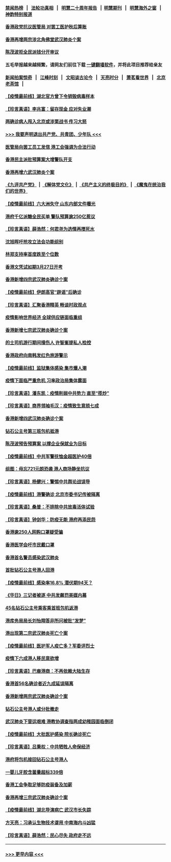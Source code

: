 #### [禁闻热榜](热点新闻.md?=0)  &nbsp;&nbsp;|&nbsp;&nbsp; [法轮功真相](https://github.com/gfw-breaker/truth/blob/master/README.md?=0) &nbsp;&nbsp;|&nbsp;&nbsp; [明慧二十周年报告](https://github.com/gfw-breaker/mh-reports/blob/master/README.md?=0) &nbsp;&nbsp;|&nbsp;&nbsp;[明慧期刊](https://github.com/gfw-breaker/mh-qikan) &nbsp;&nbsp;|&nbsp;&nbsp; [明慧海外之窗](https://github.com/gfw-breaker/mh-news/blob/master/README.md?=0) &nbsp;&nbsp;|&nbsp;&nbsp; [神韵特别报道](https://github.com/gfw-breaker/mh-news/blob/master/shenyun.md?=0)
#### [香港政党抗议医管局 对罢工医护秋后算账](../pages/nsc415/n11901746.md?t=02282331) 
#### [香港再增两宗涉北角佛堂武汉肺炎个案](../pages/nsc415/n11901737.md?t=02282331) 
#### [陈茂波拒全民派钱分开审议](../pages/nsc415/n11901672.md?t=02282331) 
#### 五毛举报越来越频繁，请网友们前往下载 [一键翻墙软件](https://github.com/gfw-breaker/ssr-accounts)，并将此项目推荐给亲友
#### [新闻拍案惊奇](https://github.com/gfw-breaker/banned-news/blob/master/pages/link4.md) &nbsp;&nbsp;|&nbsp;&nbsp; [江峰时刻](https://github.com/gfw-breaker/banned-news/blob/master/pages/link4.md) &nbsp;&nbsp;|&nbsp;&nbsp; [文昭谈古论今](https://github.com/gfw-breaker/banned-news/blob/master/pages/link4.md) &nbsp;&nbsp;|&nbsp;&nbsp; [天亮时分](https://github.com/gfw-breaker/banned-news/blob/master/pages/link4.md) &nbsp;&nbsp;|&nbsp;&nbsp; [萧茗看世界](https://github.com/gfw-breaker/banned-news/blob/master/pages/link4.md) &nbsp;&nbsp;|&nbsp;&nbsp; [北京老茶馆](https://github.com/gfw-breaker/banned-news/blob/master/pages/link4.md) &nbsp;&nbsp;|&nbsp;&nbsp; 
#### [【疫情最前线】湖北官方曾下令销毁病毒样本](../pages/nsc415/n11901518.md?t=02282331) 
#### [【珍言真语】李兆富：留存现金 应对失业潮](../pages/nsc415/n11901448.md?t=02282331) 
#### [两确诊病人闯入北京或涉栗战书 传习大怒](../pages/nsc415/n11901180.md?t=02282331) 
#### [>>> 我要声明退出共产党、共青团、少年队 <<<](https://github.com/begood0513/goodnews/blob/master/quit/letter.md) 
#### [医管局向罢工员工发信 港工会强调为合法行动](../pages/nsc415/n11898870.md?t=02282331) 
#### [香港民主派批预算案大增警队开支](../pages/nsc415/n11898813.md?t=02282331) 
#### [香港再增六武汉肺炎个案](../pages/nsc415/n11898843.md?t=02282331) 
#### [《九评共产党》](https://github.com/begood0513/9ping.md/blob/master/README.md) &nbsp;|&nbsp; [《解体党文化》](../../../../jtdwh.md/blob/master/README.md)  &nbsp;|&nbsp; [《共产主义的终极目的》](../../../../gczydzjmd.md/blob/master/README.md) &nbsp;|&nbsp; [《魔鬼在统治我们的世界》](../../../../mgztzwmdsj.md/blob/master/README.md) 
#### [【疫情最前线】六大洲失守 山东内部文件曝光](../pages/nsc415/n11898455.md?t=02282331) 
#### [港府千亿派糖全民买单 警队预算逾250亿惹议](../pages/nsc415/n11898608.md?t=02282331) 
#### [【珍言真语】薛浩然：何君尧为选情再搅死水](../pages/nsc415/n11898269.md?t=02282331) 
#### [沈旭晖吁抢攻立法会功能组别](../pages/nsc415/n11896084.md?t=02282331) 
#### [林郑支持率首度跌至个位数](../pages/nsc415/n11896058.md?t=02282331) 
#### [香港文凭试如期3月27日开考](../pages/nsc415/n11896055.md?t=02282331) 
#### [香港新增四宗武汉肺炎确诊个案](../pages/nsc415/n11896040.md?t=02282331) 
#### [【疫情最前线】伊朗高官“辟谣”后确诊](../pages/nsc415/n11895902.md?t=02282331) 
#### [【珍言真语】汇聚香港精英 畅谈时政观点](../pages/nsc415/n11895733.md?t=02282331) 
#### [疫情影响世界经济 全球供应链面临重组](../pages/nsc415/n11895634.md?t=02282331) 
#### [香港新增七宗武汉肺炎确诊个案](../pages/nsc415/n11893498.md?t=02282331) 
#### [的士司机游行期间撞伤人 许智峯提私人检控](../pages/nsc415/n11893483.md?t=02282331) 
#### [香港政府向南韩发红色旅游警示](../pages/nsc415/n11893398.md?t=02282331) 
#### [【疫情最前线】监狱集体感染 集市爆人潮](../pages/nsc415/n11893181.md?t=02282331) 
#### [疫情下面临严重危机  习率政治局集体露面](../pages/nsc415/n11893305.md?t=02282331) 
#### [【珍言真语】潘东凯：疫情削弱中共势力 直至“揽炒”](../pages/nsc415/n11892866.md?t=02282331) 
#### [【珍言真语】商界领袖毛汉：疫情致生意损七成](../pages/nsc415/n11890348.md?t=02282331) 
#### [香港新增四武汉肺炎确诊个案](../pages/nsc415/n11890610.md?t=02282331) 
#### [钻石公主号第三班包机抵港](../pages/nsc415/n11890645.md?t=02282331) 
#### [陈茂波预告预算案 以撑企业保就业为目标](../pages/nsc415/n11890574.md?t=02282331) 
#### [【疫情最前线】中共军警抚恤金超医护40倍](../pages/nsc415/n11890458.md?t=02282331) 
#### [组图：毋忘721元朗恐袭 港人商场静坐抗议](../pages/nsc415/n11876882.md?t=02282331) 
#### [【珍言真语】杨健兴：警惕中共舆论战误导](../pages/nsc415/n11888131.md?t=02282331) 
#### [【疫情最前线】港警确诊 北京市委书记传被隔离](../pages/nsc415/n11886872.md?t=02282331) 
#### [【珍言真语】桑普：不排除中共放毒活体试验](../pages/nsc415/n11886832.md?t=02282331) 
#### [【珍言真语】钟剑华：防疫无能 港府再添民怨](../pages/nsc415/n11884504.md?t=02282331) 
#### [香港逾250人网购口罩疑受骗](../pages/nsc415/n11884388.md?t=02282331) 
#### [香港医学会吁市民戴口罩](../pages/nsc415/n11884367.md?t=02282331) 
#### [香港首名警员感染武汉肺炎](../pages/nsc415/n11884357.md?t=02282331) 
#### [首批钻石公主号港人回港](../pages/nsc415/n11884333.md?t=02282331) 
#### [【疫情最前线】感染率16.8% 潜伏期94天？](../pages/nsc415/n11884256.md?t=02282331) 
#### [《华日》三记者被逐 中共发飙罚美媒内幕](../pages/nsc415/n11884184.md?t=02282331) 
#### [45名钻石公主号乘客乘首班包机返港](../pages/nsc415/n11881770.md?t=02282331) 
#### [港库务局局长刘怡翔答非所问被批“发梦”](../pages/nsc415/n11881752.md?t=02282331) 
#### [港出现第二宗武汉肺炎死亡个案](../pages/nsc415/n11881736.md?t=02282331) 
#### [【疫情最前线】医护军人疫亡多？军委评烈士](../pages/nsc415/n11881655.md?t=02282331) 
#### [疫情下六成港人移民意欲增](../pages/nsc415/n11881699.md?t=02282331) 
#### [【珍言真语】巴裔港商：不再依赖大陆生存](../pages/nsc415/n11881126.md?t=02282331) 
#### [香港首56名确诊者近九成延误隔离](../pages/nsc415/n11879079.md?t=02282331) 
#### [香港新增两宗武汉肺炎确诊个案](../pages/nsc415/n11879064.md?t=02282331) 
#### [钻石公主号港人或分批撤走](../pages/nsc415/n11879029.md?t=02282331) 
#### [武汉肺炎下营运艰难 港教协调查指两成幼稚园面临倒闭](../pages/nsc415/n11878989.md?t=02282331) 
#### [【疫情最前线】大批医护感染 院长确诊死亡](../pages/nsc415/n11878595.md?t=02282331) 
#### [【珍言真语】吕秉权：中共牺牲人命保经济](../pages/nsc415/n11878390.md?t=02282331) 
#### [港府将包机接回钻石公主号港人](../pages/nsc415/n11876352.md?t=02282331) 
#### [一婴儿牙胶含菌量超标339倍](../pages/nsc415/n11876336.md?t=02282331) 
#### [香港工会争取足够防疫装备及加薪](../pages/nsc415/n11876313.md?t=02282331) 
#### [香港再增三宗武汉肺炎确诊个案](../pages/nsc415/n11876297.md?t=02282331) 
#### [【疫情最前线】湖北导演病亡 武汉市长失踪](../pages/nsc415/n11876272.md?t=02282331) 
#### [方天亮：习承认生物技术谬用 中南海内斗凶猛](../pages/nsc415/n11873679.md?t=02282331) 
#### [【珍言真语】薛浩然：民心尽失 政府走不远](../pages/nsc415/n11875838.md?t=02282331) 

----
#### [ >>> 更早内容 <<< ](../indexes/nsc415-earlier.md)
